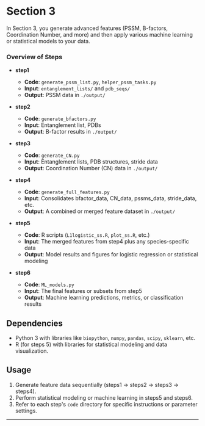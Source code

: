 # Section 3

In Section 3, you generate advanced features (PSSM, B-factors, Coordination Number, and more) and then apply various machine learning or statistical models to your data.

### Overview of Steps

- **step1**  
  - **Code**: `generate_pssm_list.py`, `helper_pssm_tasks.py`
  - **Input**: `entanglement_lists/` and `pdb_seqs/`
  - **Output**: PSSM data in `./output/`

- **step2**  
  - **Code**: `generate_bfactors.py`
  - **Input**: Entanglement list, PDBs
  - **Output**: B-factor results in `./output/`

- **step3**  
  - **Code**: `generate_CN.py`
  - **Input**: Entanglement lists, PDB structures, stride data
  - **Output**: Coordination Number (CN) data in `./output/`

- **step4**  
  - **Code**: `generate_full_features.py`
  - **Input**: Consolidates bfactor_data, CN_data, pssms_data, stride_data, etc.
  - **Output**: A combined or merged feature dataset in `./output/`

- **step5**  
  - **Code**: R scripts (`L1logistic_ss.R`, `plot_ss.R`, etc.)
  - **Input**: The merged features from step4 plus any species-specific data
  - **Output**: Model results and figures for logistic regression or statistical modeling

- **step6**  
  - **Code**: `ML_models.py`
  - **Input**: The final features or subsets from step5
  - **Output**: Machine learning predictions, metrics, or classification results

## Dependencies

- Python 3 with libraries like `biopython`, `numpy`, `pandas`, `scipy`, `sklearn`, etc.
- R (for steps 5) with libraries for statistical modeling and data visualization.

## Usage

1. Generate feature data sequentially (steps1 → steps2 → steps3 → steps4).
2. Perform statistical modeling or machine learning in steps5 and steps6.
3. Refer to each step's `code` directory for specific instructions or parameter settings.

---


